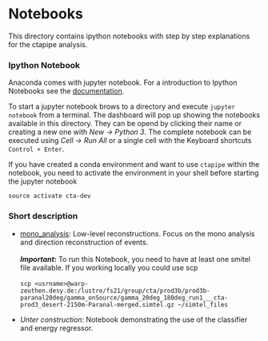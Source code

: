 # Notebooks

This directory contains ipython notebooks with step by step explanations for the ctapipe analysis.

### Ipython Notebook

Anaconda comes with jupyter notebook. For a introduction to Ipython Notebooks see the [documentation](http://jupyter-notebook.readthedocs.io/en/stable/notebook.html#).

To start a jupyter notebook brows to a directory and execute `jupyter notebook` from a terminal. The dashboard will pop up showing the notebooks available in this directory. They can be opend by clicking their name or creating a new one with *New -> Python 3*. The complete notebook can be executed using *Cell -> Run All* or a single cell with the Keyboard shortcuts `Control + Enter`.

If you have created a conda environment and want to use `ctapipe` within the notebook, you need to activate the environment in your shell before starting the jupyter notebook

`source activate cta-dev`


### Short description

- [mono_analysis](mono_analysis.ipynb): Low-level reconstructions. Focus on the mono analysis and direction reconstruction of events.<br><br>
**_Important_:** To run this Notebook, you need to have at least one smitel file available. If you working locally you could use scp <br><br>
`scp <usrname>@warp-zeuthen.desy.de:/lustre/fs21/group/cta/prod3b/prod3b-paranal20deg/gamma_onSource/gamma_20deg_180deg_run1___cta-prod3_desert-2150m-Paranal-merged.simtel.gz ~/simtel_files`

- *Unter construction*: Notebook demonstrating the use of the classifier and energy regressor.